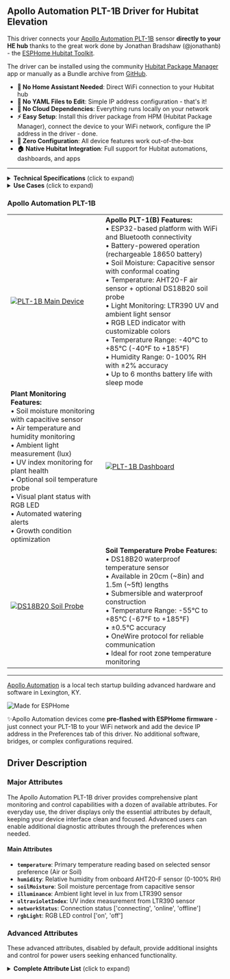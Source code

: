 ## Apollo Automation PLT-1B Driver for Hubitat Elevation

This driver connects your [Apollo Automation PLT-1B](https://apolloautomation.com/products/plt-1-ultimate-plant-sensor-for-home-assistant) sensor **directly to your HE hub** thanks to the great work done by Jonathan Bradshaw (@jonathanb) - the [ESPHome Hubitat Toolkit](https://github.com/bradsjm/hubitat-public/tree/main/ESPHome).

The driver can be installed using the community [Hubitat Package Manager](https://community.hubitat.com/t/release-hubitat-package-manager-hpm-hubitatcommunity/94471/1) app or manually as a Bundle archive from [GitHub](https://github.com/kkossev/Hubitat-ESPHome-Apollo).

- **🚫 No Home Assistant Needed**: Direct WiFi connection to your Hubitat hub
- **🚫 No YAML Files to Edit**: Simple IP address configuration - that's it!
- **🚫 No Cloud Dependencies**: Everything runs locally on your network
- **⚡ Easy Setup**: Install this driver package from HPM (Hubitat Package Manager), connect the device to your WiFi network, configure the IP address in the driver - done.
- **🔧 Zero Configuration**: All device features work out-of-the-box
- **🏠 Native Hubitat Integration**: Full support for Hubitat automations, dashboards, and apps


------

<details>
<summary><b>Technical Specifications</b> (click to expand)</summary>

- **Microcontroller**: ESP32 with WiFi and Bluetooth
- **Power**: USB-C 5V or rechargeable 18650 battery
- **Battery Life**: Up to 6 months with optimized sleep settings
- **Temperature Accuracy**: ±0.3°C (AHT20-F), ±0.5°C (DS18B20 probe)
- **Humidity Accuracy**: ±2% RH
- **Light Sensor**: LTR390 UV and ambient light sensor
- **Soil Moisture**: Capacitive sensor with conformal coating
- **Operating Range**: -40°C to +85°C (-40°F to +185°F)
- **Connectivity**: WiFi 802.11 b/g/n, Bluetooth 4.2
- **Dimensions**: Compact weatherproof enclosure for indoor plant monitoring
- **Mounting**: Stake design for soil insertion
</details>


<details>
<summary><b>Use Cases</b> (click to expand)</summary>

The Apollo Automation PLT-1B is ideal for:

- **Indoor Plant Care**: Monitor soil moisture, temperature, and light for optimal plant health
- **Greenhouse Monitoring**: Track environmental conditions for multiple plants
- **Garden Automation**: Automate watering systems based on soil moisture
- **Light Monitoring**: Ensure plants receive adequate light exposure
- **Humidity Control**: Monitor air humidity for plant environments
- **UV Exposure**: Track ultraviolet light for plant photosynthesis
- **Plant Health Alerts**: Get notifications when plants need attention

</details>


### Apollo Automation PLT-1B

|               |                 |
|---------------|-----------------|
| [![PLT-1B Main Device](https://wiki.apolloautomation.com/products/plt1b/assets/screenshot-2024-10-03-at-4-10-25-pm.png)](https://apolloautomation.com/products/plt-1-ultimate-plant-sensor-for-home-assistant) | **Apollo PLT-1(B) Features:**<br/>• ESP32-based platform with WiFi and Bluetooth connectivity<br/>• Battery-powered operation (rechargeable 18650 battery)<br/>• Soil Moisture: Capacitive sensor with conformal coating<br/>• Temperature: AHT20-F air sensor + optional DS18B20 soil probe<br/>• Light Monitoring: LTR390 UV and ambient light sensor<br/>• RGB LED indicator with customizable colors<br/>• Temperature Range: -40°C to +85°C (-40°F to +185°F)<br/>• Humidity Range: 0-100% RH with ±2% accuracy<br/>• Up to 6 months battery life with sleep mode |
| **Plant Monitoring Features:**<br/>• Soil moisture monitoring with capacitive sensor<br/>• Air temperature and humidity monitoring<br/>• Ambient light measurement (lux)<br/>• UV index monitoring for plant health<br/>• Optional soil temperature probe<br/>• Visual plant status with RGB LED<br/>• Automated watering alerts<br/>• Growth condition optimization | [![PLT-1B Dashboard](https://wiki.apolloautomation.com/products/plt1b/assets/screenshot-2024-10-03-at-2-25-47-pm.png)](https://apolloautomation.com/products/plt-1-ultimate-plant-sensor-for-home-assistant) | 
| [![DS18B20 Soil Probe](https://apolloautomation.com/cdn/shop/files/ds18b20.png?v=1733169988&width=960)](https://apolloautomation.com/products/ds18b20-soil-temperature-probe) | **Soil Temperature Probe Features:**<br/>• DS18B20 waterproof temperature sensor<br/>• Available in 20cm (~8in) and 1.5m (~5ft) lengths<br/>• Submersible and waterproof construction<br/>• Temperature Range: -55°C to +85°C (-67°F to +185°F)<br/>• ±0.5°C accuracy<br/>• OneWire protocol for reliable communication<br/>• Ideal for root zone temperature monitoring |


-----

[Apollo Automation](https://apolloautomation.com/) is a local tech startup building advanced hardware and software in Lexington, KY. 

![Made for ESPHome](https://esphome.io/_images/made-for-esphome-black-on-white.svg)



✨Apollo Automation devices come **pre-flashed with ESPHome firmware** - just connect your PLT-1B to your WiFi network and add the device IP address in the Preferences tab of this driver. No additional software, bridges, or complex configurations required.

## Driver Description


### Major Attributes

The Apollo Automation PLT-1B driver provides comprehensive plant monitoring and control capabilities with a dozen of available attributes. For everyday use, the driver displays only the essential attributes by default, keeping your device interface clean and focused. Advanced users can enable additional diagnostic attributes through the preferences when needed.


#### Main Attributes
- **`temperature`**: Primary temperature reading based on selected sensor preference (Air or Soil)
- **`humidity`**: Relative humidity from onboard AHT20-F sensor (0-100% RH)
- **`soilMoisture`**: Soil moisture percentage from capacitive sensor
- **`illuminance`**: Ambient light level in lux from LTR390 sensor
- **`ultravioletIndex`**: UV index measurement from LTR390 sensor
- **`networkStatus`**: Connection status ['connecting', 'online', 'offline']
- **`rgbLight`**: RGB LED control ['on', 'off']

### Advanced Attributes
These advanced attributes, disabled by default, provide additional insights and control for power users seeking enhanced functionality. 

<details>
<summary><b>Complete Attribute List</b> (click to expand)</summary>

| Attribute | Type | Description |
|-----------|------|-------------|
| `temperature` | number | Primary temperature reading (°C/°F) |
| `humidity` | number | Relative humidity percentage |
| `soilMoisture` | number | Soil moisture percentage |
| `illuminance` | number | Ambient light level (lux) |
| `ultravioletIndex` | number | UV index measurement |
| `networkStatus` | enum | Device connection status |
| `rgbLight` | enum | RGB LED control |
| `airTemperature` | number | AHT20-F air temperature sensor |
| `soilTemperature` | number | DS18B20 soil temperature probe |
| `airTemperatureOffset` | number | Air temperature calibration offset |
| `airHumidityOffset` | number | Air humidity calibration offset |
| `espTemperature` | number | ESP32 chip temperature |
| `soilAdc` | number | Raw soil sensor voltage |
| `waterVoltage100` | number | 100% water voltage calibration |
| `dryVoltage` | number | Dry soil voltage calibration |
| `uptime` | string | Device uptime since last restart |
| `rssi` | number | WiFi signal strength (dBm) |
| `preventSleep` | enum | Sleep prevention control |
| `sleepDuration` | number | Sleep duration in minutes |
| `selectedSensor` | string | Active temperature sensor selection |
### Commands

#### initialize() 
- Establishes connection to the device and starts monitoring. Automatically called during device setup or manually from device commands.

#### refresh()
- Refreshes device information and clears cached data. Manually refresh device status and request updated information from the device.

#### setRgbLight()
- **Purpose**: Control the RGB LED indicator
- **Parameters**: 
  - `value`: LED state ['off', 'on']
- **Usage**: `setRgbLight('on')` or `setRgbLight('off')`


### Preferences

#### Basic Settings
| Setting | Default | Description |
|---------|---------|-------------|
| `logEnable` | false | Enable debug logging for troubleshooting |
| `txtEnable` | true | Enable descriptive text logging |
| `ipAddress` | (required) | Device IP address for ESPHome API connection |
| `temperaturePreference` | 'Air' | Select primary temperature sensor ['Air', 'Soil'] |
| `airTemperatureOffset` | 0.0 | Air temperature calibration offset (-50° to +50°) |
| `airHumidityOffset` | 0.0 | Air humidity calibration offset (-50% to +50%) |

#### Advanced Options
| Setting | Default | Description |
|---------|---------|-------------|
| `password` | (optional) | Device password if required |
| `diagnosticsReporting` | false | Enable reporting of diagnostic attributes |
| `logWarnEnable` | true | Enable warning and info logging |

### More info on this driver

<details>
<summary><b>Driver Features & Technical Details</b> (click to expand)</summary>

The driver uses an intelligent entity management system that:

- **Automatically discovers** all available ESPHome entities
- **Maps entities** to appropriate Hubitat attributes
- **Handles missing entities** gracefully (device variants may not have all sensors)
- **Provides diagnostic control** - technical attributes can be hidden from main device view
- **Supports calibration** - offset values sync between Hubitat preferences and ESPHome

### Plant Monitoring

The driver provides comprehensive plant care monitoring:

- **Multi-Sensor Integration**: Combines soil, air, light, and UV sensors
- **Automatic Unit Conversion**: Converts between Celsius and Fahrenheit based on hub settings
- **Calibration Support**: Individual offset adjustments for temperature and humidity sensors
- **Sleep Mode Compatibility**: Optimized for battery-powered operation with sleep cycles

### Environmental Monitoring

For complete plant environment tracking:

- **Soil Conditions**: Moisture percentage and optional soil temperature
- **Air Conditions**: Temperature and humidity monitoring
- **Light Monitoring**: Ambient light (lux) and UV index measurement
- **Visual Indicators**: RGB LED for plant status notifications

### Battery Management

For battery-powered PLT-1B devices:

- **Extended Battery Life**: Up to 6 months with optimized sleep settings
- **Sleep Mode Support**: Configurable sleep duration to extend battery life
- **Prevent Sleep Option**: Keep device awake for continuous monitoring when needed
- **Power Monitoring**: Battery voltage and power management features

### Network Monitoring

- **Connection Status**: Real-time online/offline status
- **Signal Strength**: WiFi RSSI monitoring
- **Automatic Reconnection**: Built-in ESPHome API reconnection logic

### Diagnostic Features

When diagnostic reporting is enabled:

- **ESP32 Monitoring**: Internal chip temperature and performance
- **Uptime Tracking**: Device restart and reliability monitoring
- **Configuration Access**: View advanced device settings
- **Calibration Values**: View all sensor offset parameters
- **Raw Sensor Data**: Access to soil ADC voltage and calibration thresholds

### Plant Care Automation

The device supports plant care automation:

- **Watering Alerts**: Automated notifications based on soil moisture levels
- **Light Management**: Monitor and control grow lights based on ambient conditions
- **Environmental Control**: Trigger HVAC and humidifier based on conditions
- **Visual Status**: RGB LED indicates plant health status

</details>

